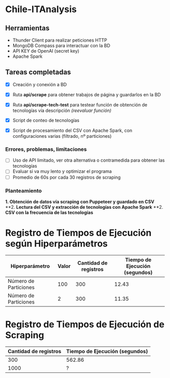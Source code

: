 # Chile-ITAnalysis

## Herramientas 
- Thunder Client para realizar peticiones HTTP
- MongoDB Compass para interactuar con la BD
- API KEY de OpenAI (secret key)
- Apache Spark 

## Tareas completadas
- [x] Creación y conexión a BD
- [x] Ruta **api/scrape** para obtener trabajos de página y guardarlos en la BD
- [x] Ruta **api/scrape-tech-test** para testear función de obtención de tecnologías vía descripción *(reevaluar función)*
- [x] Script de conteo de tecnologías
- [x] Script de procesamiento del CSV con Apache Spark, con configuraciones varias (filtrado, nº particiones)


### Errores, problemas, limitaciones
- [ ] Uso de API limitado, ver otra alternativa o contramedida para obtener las tecnologías
- [ ] Evaluar si va muy lento y optimizar el programa
- [ ] Promedio de 60s por cada 30 registros de scraping

### Planteamiento 
**1. Obtención de datos vía scraping con Puppeteer y guardado en CSV** 
**2. **Lectura del CSV y extracción de tecnologías con Apache Spark** 
**2. **CSV con la frecuencia de las tecnologías**

# Registro de Tiempos de Ejecución según Hiperparámetros

| Hiperparámetro       | Valor   | Cantidad de registros | Tiempo de Ejecución (segundos) |
|----------------------|---------|-----------------------|--------------------------------|
| Número de Particiones| 100     |        300            |             12.43              |
| Número de Particiones| 2       |        300            |             11.35              |

# Registro de Tiempos de Ejecución de Scraping

| Cantidad de registros | Tiempo de Ejecución (segundos) |
|-----------------------|--------------------------------|
|       300             |             562.86             |
|       1000            |               ?                |
